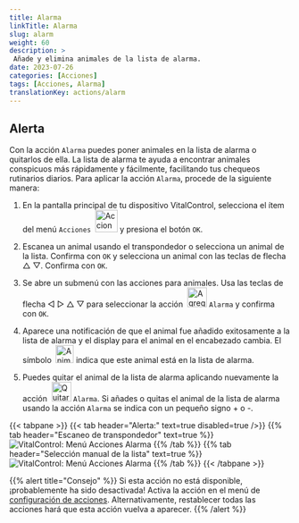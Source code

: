 ```yaml
---
title: Alarma
linkTitle: Alarma
slug: alarm
weight: 60
description: >
 Añade y elimina animales de la lista de alarma.
date: 2023-07-26
categories: [Acciones]
tags: [Acciones, Alarma]
translationKey: actions/alarm
---
```


## Alerta

Con la acción `Alarma` puedes poner animales en la lista de alarma o quitarlos de ella. La lista de alarma te ayuda a encontrar animales conspicuos más rápidamente y fácilmente, facilitando tus chequeos rutinarios diarios. Para aplicar la acción `Alarma`, procede de la siguiente manera:

1. En la pantalla principal de tu dispositivo VitalControl, selecciona el ítem del menú `Acciones` &nbsp;<img src="/icons/actions.svg" width="40" align="bottom" alt="Acciones" /> y presiona el botón `OK`.

2. Escanea un animal usando el transpondedor o selecciona un animal de la lista. Confirma con `OK` y selecciona un animal con las teclas de flecha △ ▽. Confirma con `OK`.

3. Se abre un submenú con las acciones para animales. Usa las teclas de flecha ◁ ▷ △ ▽ para seleccionar la acción &nbsp;<img src="/icons/actions/alarm.svg" width="35" align="bottom" alt="Agregar alarma" /> `Alarma` y confirma con `OK`.

4. Aparece una notificación de que el animal fue añadido exitosamente a la lista de alarma y el display para el animal en el encabezado cambia. El símbolo &nbsp;<img src="/icons/header/animal-in-alarm.svg" width="32" align="bottom" alt="Animal en alarma" /> indica que este animal está en la lista de alarma.

5. Puedes quitar el animal de la lista de alarma aplicando nuevamente la acción &nbsp;<img src="/icons/actions/alarm-minus.svg" width="35" align="bottom" alt="Quitar alarma" /> `Alarma`. Si añades o quitas el animal de la lista de alarma usando la acción `Alarma` se indica con un pequeño signo + o -.

{{< tabpane >}}
{{< tab header="Alerta:" text=true disabled=true />}}
{{% tab header="Escaneo de transpondedor" text=true %}}
![VitalControl: Menú Acciones Alarma](../images/alarm-scan.png "Alarma")
{{% /tab %}}
{{% tab header="Selección manual de la lista" text=true %}}
![VitalControl: Menú Acciones Alarma](../images/alarm.png "Alarma")
{{% /tab %}}
{{< /tabpane >}}

{{% alert title="Consejo" %}}
Si esta acción no está disponible, ¡probablemente ha sido desactivada! Activa la acción en el menú de [configuración de acciones](../settings/). Alternativamente, restablecer todas las acciones hará que esta acción vuelva a aparecer.
{{% /alert %}}
